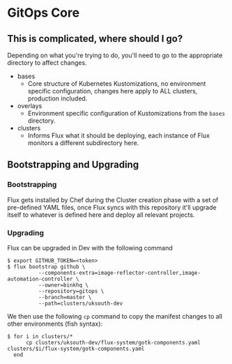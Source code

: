 # GitOps Core

## This is complicated, where should I go?

Depending on what you're trying to do, you'll need to go to the appropriate directory to affect changes.

* bases
  - Core structure of Kubernetes Kustomizations, no environment specific configuration, changes here apply to ALL clusters, production included.
* overlays
  - Environment specific configuration of Kustomizations from the `bases` directory.
* clusters
  - Informs Flux what it should be deploying, each instance of Flux monitors a different subdirectory here.

## Bootstrapping and Upgrading

### Bootstrapping

Flux gets installed by Chef during the Cluster creation phase with a set of pre-defined YAML files, once Flux syncs with this repository it'll upgrade itself to whatever is defined here and deploy all relevant projects.

### Upgrading

Flux can be upgraded in Dev with the following command

```shell
$ export GITHUB_TOKEN=<token>
$ flux bootstrap github \
          --components-extra=image-reflector-controller,image-automation-controller \
          --owner=binkhq \
          --repository=gitops \
          --branch=master \
          --path=clusters/uksouth-dev
```

We then use the following `cp` command to copy the manifest changes to all other environments (fish syntax):

```shell
$ for i in clusters/*
      cp clusters/uksouth-dev/flux-system/gotk-components.yaml clusters/$i/flux-system/gotk-components.yaml
  end
```

